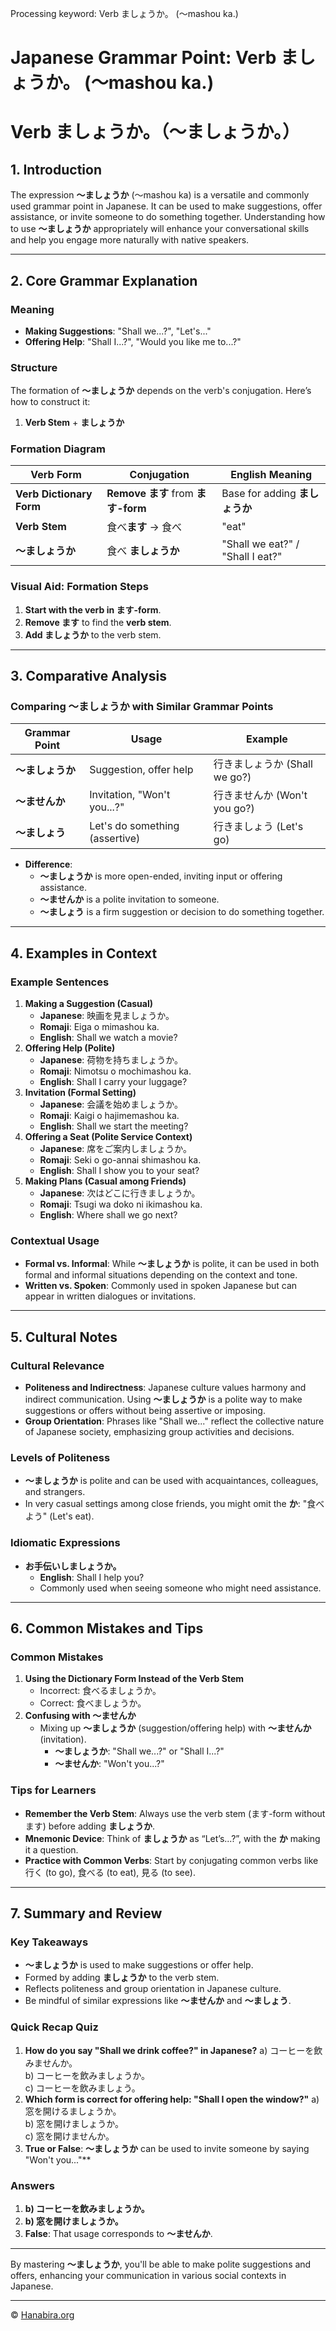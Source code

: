 Processing keyword: Verb ましょうか。 (〜mashou ka.)
# Japanese Grammar Point: Verb ましょうか。 (〜mashou ka.)
# Verb ましょうか。（〜ましょうか。）
## 1. Introduction
The expression **〜ましょうか** (〜mashou ka) is a versatile and commonly used grammar point in Japanese. It can be used to make suggestions, offer assistance, or invite someone to do something together. Understanding how to use **〜ましょうか** appropriately will enhance your conversational skills and help you engage more naturally with native speakers.

---
## 2. Core Grammar Explanation
### Meaning
- **Making Suggestions**: "Shall we...?", "Let's..."
- **Offering Help**: "Shall I...?", "Would you like me to...?"
### Structure
The formation of **〜ましょうか** depends on the verb's conjugation. Here’s how to construct it:
1. **Verb Stem** + **ましょうか**
### Formation Diagram
| Verb Form            | Conjugation                    | English Meaning                |
|----------------------|--------------------------------|--------------------------------|
| **Verb Dictionary Form** | **Remove ます** from **ます-form** | Base for adding **ましょうか** |
| **Verb Stem**        | 食べ**ます** → 食べ            | "eat"                          |
| **〜ましょうか**     | 食べ **ましょうか**            | "Shall we eat?" / "Shall I eat?" |
### Visual Aid: Formation Steps
1. **Start with the verb in ます-form**.
2. **Remove ます** to find the **verb stem**.
3. **Add ましょうか** to the verb stem.
---
## 3. Comparative Analysis
### Comparing **〜ましょうか** with Similar Grammar Points
| Grammar Point        | Usage                               | Example                       |
|----------------------|-------------------------------------|-------------------------------|
| **〜ましょうか**     | Suggestion, offer help               | 行きましょうか (Shall we go?) |
| **〜ませんか**       | Invitation, "Won't you...?"          | 行きませんか (Won't you go?)  |
| **〜ましょう**       | Let's do something (assertive)       | 行きましょう (Let's go)       |
- **Difference**:
  - **〜ましょうか** is more open-ended, inviting input or offering assistance.
  - **〜ませんか** is a polite invitation to someone.
  - **〜ましょう** is a firm suggestion or decision to do something together.
---
## 4. Examples in Context
### Example Sentences
1. **Making a Suggestion (Casual)**
   - **Japanese**: 映画を見ましょうか。
   - **Romaji**: Eiga o mimashou ka.
   - **English**: Shall we watch a movie?
2. **Offering Help (Polite)**
   - **Japanese**: 荷物を持ちましょうか。
   - **Romaji**: Nimotsu o mochimashou ka.
   - **English**: Shall I carry your luggage?
3. **Invitation (Formal Setting)**
   - **Japanese**: 会議を始めましょうか。
   - **Romaji**: Kaigi o hajimemashou ka.
   - **English**: Shall we start the meeting?
4. **Offering a Seat (Polite Service Context)**
   - **Japanese**: 席をご案内しましょうか。
   - **Romaji**: Seki o go-annai shimashou ka.
   - **English**: Shall I show you to your seat?
5. **Making Plans (Casual among Friends)**
   - **Japanese**: 次はどこに行きましょうか。
   - **Romaji**: Tsugi wa doko ni ikimashou ka.
   - **English**: Where shall we go next?
### Contextual Usage
- **Formal vs. Informal**: While **〜ましょうか** is polite, it can be used in both formal and informal situations depending on the context and tone.
- **Written vs. Spoken**: Commonly used in spoken Japanese but can appear in written dialogues or invitations.
---
## 5. Cultural Notes
### Cultural Relevance
- **Politeness and Indirectness**: Japanese culture values harmony and indirect communication. Using **〜ましょうか** is a polite way to make suggestions or offers without being assertive or imposing.
- **Group Orientation**: Phrases like "Shall we..." reflect the collective nature of Japanese society, emphasizing group activities and decisions.
### Levels of Politeness
- **〜ましょうか** is polite and can be used with acquaintances, colleagues, and strangers.
- In very casual settings among close friends, you might omit the **か**: "食べよう" (Let's eat).
### Idiomatic Expressions
- **お手伝いしましょうか。**
  - **English**: Shall I help you?
  - Commonly used when seeing someone who might need assistance.
---
## 6. Common Mistakes and Tips
### Common Mistakes
1. **Using the Dictionary Form Instead of the Verb Stem**
   - Incorrect: 食べるましょうか。
   - Correct: 食べましょうか。
2. **Confusing with 〜ませんか**
   - Mixing up **〜ましょうか** (suggestion/offering help) with **〜ませんか** (invitation).
     - **〜ましょうか**: "Shall we...?" or "Shall I...?"
     - **〜ませんか**: "Won't you...?"
### Tips for Learners
- **Remember the Verb Stem**: Always use the verb stem (ます-form without ます) before adding **ましょうか**.
- **Mnemonic Device**: Think of **ましょうか** as “Let’s...?”, with the **か** making it a question.
- **Practice with Common Verbs**: Start by conjugating common verbs like 行く (to go), 食べる (to eat), 見る (to see).
---
## 7. Summary and Review
### Key Takeaways
- **〜ましょうか** is used to make suggestions or offer help.
- Formed by adding **ましょうか** to the verb stem.
- Reflects politeness and group orientation in Japanese culture.
- Be mindful of similar expressions like **〜ませんか** and **〜ましょう**.
### Quick Recap Quiz
1. **How do you say "Shall we drink coffee?" in Japanese?**
   a) コーヒーを飲みませんか。  
   b) コーヒーを飲みましょうか。  
   c) コーヒーを飲みましょう。
2. **Which form is correct for offering help: "Shall I open the window?"**
   a) 窓を開けるましょうか。  
   b) 窓を開けましょうか。  
   c) 窓を開けませんか。
3. **True or False**: **〜ましょうか** can be used to invite someone by saying "Won't you..."**
### Answers
1. **b) コーヒーを飲みましょうか。**
2. **b) 窓を開けましょうか。**
3. **False**: That usage corresponds to **〜ませんか**.
---
By mastering **〜ましょうか**, you'll be able to make polite suggestions and offers, enhancing your communication in various social contexts in Japanese.


---

© [Hanabira.org](https://hanabira.org)
